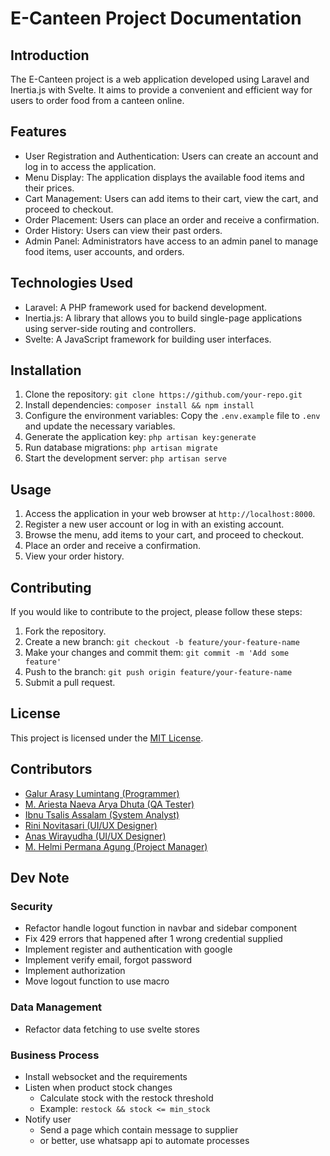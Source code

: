 # E-Canteen Project Documentation

## Introduction

The E-Canteen project is a web application developed using Laravel and Inertia.js with Svelte. It aims to provide a convenient and efficient way for users to order food from a canteen online.

## Features

-   User Registration and Authentication: Users can create an account and log in to access the application.
-   Menu Display: The application displays the available food items and their prices.
-   Cart Management: Users can add items to their cart, view the cart, and proceed to checkout.
-   Order Placement: Users can place an order and receive a confirmation.
-   Order History: Users can view their past orders.
-   Admin Panel: Administrators have access to an admin panel to manage food items, user accounts, and orders.

## Technologies Used

-   Laravel: A PHP framework used for backend development.
-   Inertia.js: A library that allows you to build single-page applications using server-side routing and controllers.
-   Svelte: A JavaScript framework for building user interfaces.

## Installation

1. Clone the repository: `git clone https://github.com/your-repo.git`
2. Install dependencies: `composer install && npm install`
3. Configure the environment variables: Copy the `.env.example` file to `.env` and update the necessary variables.
4. Generate the application key: `php artisan key:generate`
5. Run database migrations: `php artisan migrate`
6. Start the development server: `php artisan serve`

## Usage

1. Access the application in your web browser at `http://localhost:8000`.
2. Register a new user account or log in with an existing account.
3. Browse the menu, add items to your cart, and proceed to checkout.
4. Place an order and receive a confirmation.
5. View your order history.

## Contributing

If you would like to contribute to the project, please follow these steps:

1. Fork the repository.
2. Create a new branch: `git checkout -b feature/your-feature-name`
3. Make your changes and commit them: `git commit -m 'Add some feature'`
4. Push to the branch: `git push origin feature/your-feature-name`
5. Submit a pull request.

## License

This project is licensed under the [MIT License](LICENSE).

## Contributors

-   [Galur Arasy Lumintang (Programmer)](mailto:adamhenderson3x3@gmail.com)
-   [M. Ariesta Naeva Arya Dhuta (QA Tester)](mailto:mochamadmunif71@gmail.com)
-   [Ibnu Tsalis Assalam (System Analyst)](mailto:ibnutsalisassalam@gmail.com)
-   [Rini Novitasari (UI/UX Designer)](mailto:rininovitasarin27@gmail.com)
-   [Anas Wirayudha (UI/UX Designer)](mailto:anaswirayudha01@gmail.com)
-   [M. Helmi Permana Agung (Project Manager)](mailto:helmiagung2468@gmail.com)

## Dev Note

### Security

-   Refactor handle logout function in navbar and sidebar component
-   Fix 429 errors that happened after 1 wrong credential supplied
-   Implement register and authentication with google
-   Implement verify email, forgot password
-   Implement authorization
-   Move logout function to use macro

### Data Management

-   Refactor data fetching to use svelte stores

### Business Process

-   Install websocket and the requirements
-   Listen when product stock changes
    -   Calculate stock with the restock threshold
    -   Example: `restock && stock <= min_stock`
-   Notify user
    -   Send a page which contain message to supplier
    -   or better, use whatsapp api to automate processes

